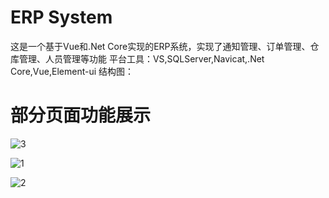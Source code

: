 # ERP System
这是一个基于Vue和.Net Core实现的ERP系统，实现了通知管理、订单管理、仓库管理、人员管理等功能
平台工具：VS,SQLServer,Navicat,.Net Core,Vue,Element-ui
结构图：

# 部分页面功能展示

![3](https://github.com/user-attachments/assets/f73ea0bb-d7cb-47d7-a5f8-7ee69d7d163c)

![1](https://github.com/user-attachments/assets/60bed8f4-788a-467f-adde-cf02729309e3)

![2](https://github.com/user-attachments/assets/aa3da622-f100-44b7-a638-25f1c57c0be5)
